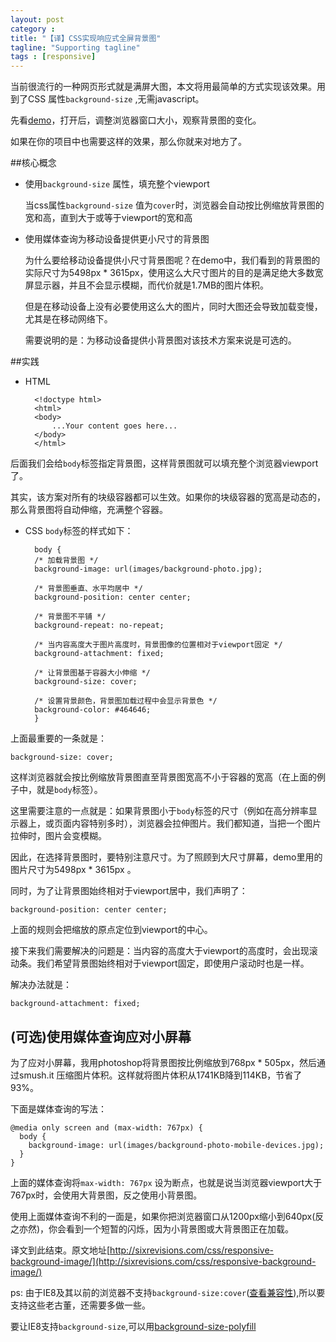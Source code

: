 ```yaml
---
layout: post
category : 
title: "【译】CSS实现响应式全屏背景图"
tagline: "Supporting tagline"
tags : [responsive]
---
```


当前很流行的一种网页形式就是满屏大图，本文将用最简单的方式实现该效果。用到了CSS 属性`background-size` ,无需javascript。

先看[demo](http://cdn.sixrevisions.com/0431-01_responsive_background_image_demo/responsive-full-background-image-demo.html)，打开后，调整浏览器窗口大小，观察背景图的变化。

如果在你的项目中也需要这样的效果，那么你就来对地方了。

##核心概念
- 使用`background-size` 属性，填充整个viewport


    当css属性`background-size` 值为`cover`时，浏览器会自动按比例缩放背景图的宽和高，直到大于或等于viewport的宽和高

- 使用媒体查询为移动设备提供更小尺寸的背景图


	为什么要给移动设备提供小尺寸背景图呢？在demo中，我们看到的背景图的实际尺寸为5498px * 3615px，使用这么大尺寸图片的目的是满足绝大多数宽屏显示器，并且不会显示模糊，而代价就是1.7MB的图片体积。

 	但是在移动设备上没有必要使用这么大的图片，同时大图还会导致加载变慢，尤其是在移动网络下。

 	需要说明的是：为移动设备提供小背景图对该技术方案来说是可选的。

##实践
- HTML

        <!doctype html>
        <html>
        <body>
            ...Your content goes here...
        </body>
        </html>
    
 后面我们会给`body`标签指定背景图，这样背景图就可以填充整个浏览器viewport了。

 其实，该方案对所有的块级容器都可以生效。如果你的块级容器的宽高是动态的，那么背景图将自动伸缩，充满整个容器。

- CSS
`body`标签的样式如下：

        body {
        /* 加载背景图 */
        background-image: url(images/background-photo.jpg);
      
        /* 背景图垂直、水平均居中 */
        background-position: center center;
      
        /* 背景图不平铺 */
        background-repeat: no-repeat;
      
        /* 当内容高度大于图片高度时，背景图像的位置相对于viewport固定 */
        background-attachment: fixed;
      
        /* 让背景图基于容器大小伸缩 */
        background-size: cover;
      
        /* 设置背景颜色，背景图加载过程中会显示背景色 */
        background-color: #464646;
        }

上面最重要的一条就是：

    background-size: cover;

这样浏览器就会按比例缩放背景图直至背景图宽高不小于容器的宽高（在上面的例子中，就是`body`标签）。

这里需要注意的一点就是：如果背景图小于`body`标签的尺寸（例如在高分辨率显示器上，或页面内容特别多时），浏览器会拉伸图片。我们都知道，当把一个图片拉伸时，图片会变模糊。

因此，在选择背景图时，要特别注意尺寸。为了照顾到大尺寸屏幕，demo里用的图片尺寸为5498px * 3615px 。

同时，为了让背景图始终相对于viewport居中，我们声明了：

    background-position: center center;
    
上面的规则会把缩放的原点定位到viewport的中心。

接下来我们需要解决的问题是：当内容的高度大于viewport的高度时，会出现滚动条。我们希望背景图始终相对于viewport固定，即使用户滚动时也是一样。

解决办法就是：

    background-attachment: fixed;

## (可选)使用媒体查询应对小屏幕

为了应对小屏幕，我用photoshop将背景图按比例缩放到768px * 505px，然后通过smush.it 压缩图片体积。这样就将图片体积从1741KB降到114KB，节省了93%。

下面是媒体查询的写法：

    @media only screen and (max-width: 767px) {
      body {
        background-image: url(images/background-photo-mobile-devices.jpg);
      }
    }

上面的媒体查询将`max-width: 767px` 设为断点，也就是说当浏览器viewport大于767px时，会使用大背景图，反之使用小背景图。

使用上面媒体查询不利的一面是，如果你把浏览器窗口从1200px缩小到640px(反之亦然)，你会看到一个短暂的闪烁，因为小背景图或大背景图正在加载。

译文到此结束。原文地址[http://sixrevisions.com/css/responsive-background-image/](http://sixrevisions.com/css/responsive-background-image/)

ps:
由于IE8及其以前的浏览器不支持`background-size:cover`([查看兼容性](http://caniuse.com/#search=background-size)),所以要支持这些老古董，还需要多做一些。

要让IE8支持`background-size`,可以用[background-size-polyfill](https://github.com/louisremi/background-size-polyfill)